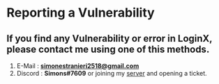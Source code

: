 # Reporting a Vulnerability

## If you find any Vulnerability or error in LoginX, please contact me using one of this methods.

1) E-Mail : **simonestranieri2518@gmail.com**
2) Discord : **Simons#7609** or joining my [server](https://discord.gg/feBVcXVYhC) and opening a ticket.
